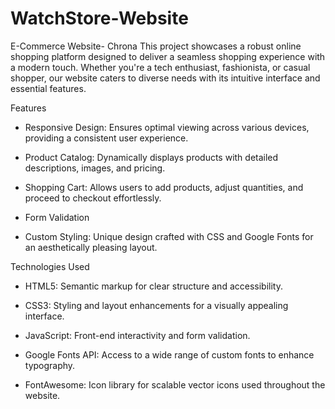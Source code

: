 # WatchStore-Website
E-Commerce Website- Chrona
This project showcases a robust online shopping platform designed to deliver a seamless shopping experience with a modern touch. Whether you're a tech enthusiast, fashionista, or casual shopper, our website caters to diverse needs with its intuitive interface and essential features.

Features
- Responsive Design: Ensures optimal viewing across various devices, providing a consistent user experience.

- Product Catalog: Dynamically displays products with detailed descriptions, images, and pricing.

- Shopping Cart: Allows users to add products, adjust quantities, and proceed to checkout effortlessly.

- Form Validation

- Custom Styling: Unique design crafted with CSS and Google Fonts for an aesthetically pleasing layout.

Technologies Used
- HTML5: Semantic markup for clear structure and accessibility.

- CSS3: Styling and layout enhancements for a visually appealing interface.

- JavaScript: Front-end interactivity and form validation.

- Google Fonts API: Access to a wide range of custom fonts to enhance typography.

- FontAwesome: Icon library for scalable vector icons used throughout the website.

